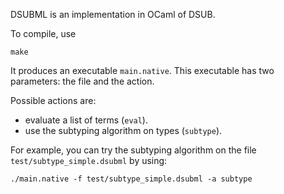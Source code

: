 DSUBML is an implementation in OCaml of DSUB.

To compile, use
```
make
```

It produces an executable `main.native`.
This executable has two parameters: the file and the action.

Possible actions are:
- evaluate a list of terms (`eval`).
- use the subtyping algorithm on types (`subtype`).

For example, you can try the subtyping algorithm on the file `test/subtype_simple.dsubml` by using:
```
./main.native -f test/subtype_simple.dsubml -a subtype
```
